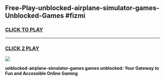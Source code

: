 
## Free-Play-unblocked-airplane-simulator-games-Unblocked-Games #fizmi
<h3>
<a href="https://news.freeplayer.one?title=unblocked-airplane-simulator-games&ref=8M">CLICK TO PLAY</a></h3>
<hr>

<h3>
<a href="https://news.freeplayer.one?title=unblocked-airplane-simulator-games&ref=8M">CLICK 2 PLAY</a>
  
</h3>

<a href="https://news.freeplayer.one?title=unblocked-airplane-simulator-games&ref=8M"><img src="https://clearcache.store/games.png"></a>


**unblocked-airplane-simulator-games games unblocked: Your Gateway to Fun and Accessible Online Gaming**
